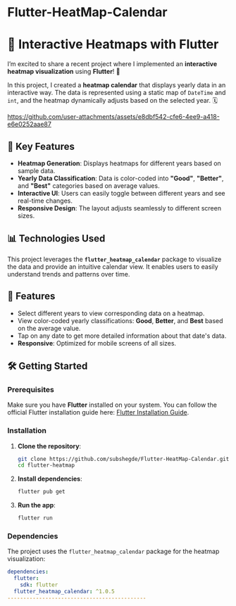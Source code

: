 # Flutter-HeatMap-Calendar

# 🚀 Interactive Heatmaps with Flutter

I’m excited to share a recent project where I implemented an **interactive heatmap visualization** using **Flutter**! 🎉

In this project, I created a **heatmap calendar** that displays yearly data in an interactive way. The data is represented using a static map of `DateTime` and `int`, and the heatmap dynamically adjusts based on the selected year. 🗓️

https://github.com/user-attachments/assets/e8dbf542-cfe6-4ee9-a418-e6e0252aae87


## 🔑 Key Features

- **Heatmap Generation**: Displays heatmaps for different years based on sample data.
- **Yearly Data Classification**: Data is color-coded into **"Good"**, **"Better"**, and **"Best"** categories based on average values.
- **Interactive UI**: Users can easily toggle between different years and see real-time changes.
- **Responsive Design**: The layout adjusts seamlessly to different screen sizes.

## 📊 Technologies Used

This project leverages the **`flutter_heatmap_calendar`** package to visualize the data and provide an intuitive calendar view. It enables users to easily understand trends and patterns over time.

## 🎯 Features

- Select different years to view corresponding data on a heatmap.
- View color-coded yearly classifications: **Good**, **Better**, and **Best** based on the average value.
- Tap on any date to get more detailed information about that date's data.
- **Responsive**: Optimized for mobile screens of all sizes.

## 🛠️ Getting Started

### Prerequisites

Make sure you have **Flutter** installed on your system. You can follow the official Flutter installation guide here: [Flutter Installation Guide](https://flutter.dev/docs/get-started/install).

### Installation

1. **Clone the repository**:
    ```bash
    git clone https://github.com/subshegde/Flutter-HeatMap-Calendar.git
    cd flutter-heatmap
    ```

2. **Install dependencies**:
    ```bash
    flutter pub get
    ```

3. **Run the app**:
    ```bash
    flutter run
    ```

### Dependencies

The project uses the `flutter_heatmap_calendar` package for the heatmap visualization:

```yaml
dependencies:
  flutter:
    sdk: flutter
  flutter_heatmap_calendar: ^1.0.5
--------------------------------------------
